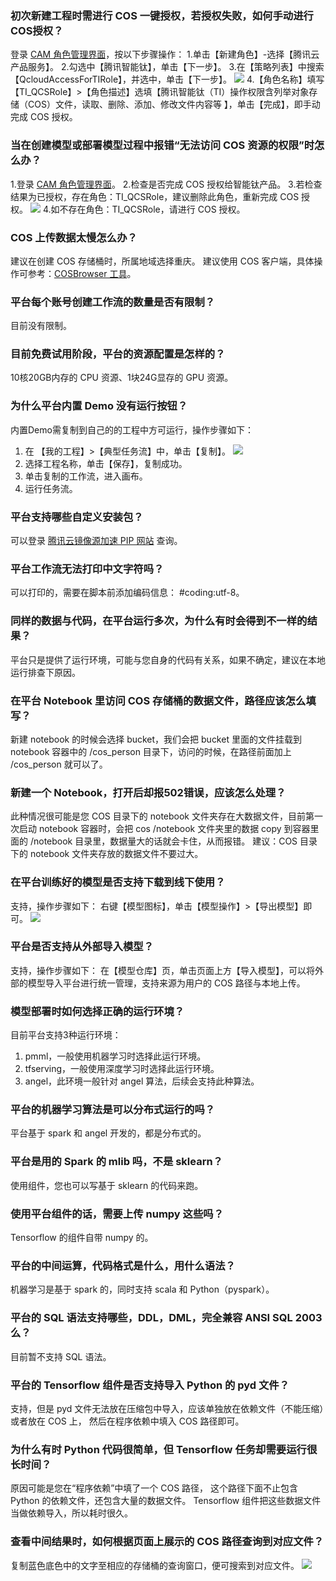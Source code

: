 ### 初次新建工程时需进行 COS 一键授权，若授权失败，如何手动进行COS授权？
登录 [CAM 角色管理界面](https://console.cloud.tencent.com/cam/role)，按以下步骤操作：
1.单击【新建角色】-选择【腾讯云产品服务】。
2.勾选中【腾讯智能钛】，单击【下一步】。
3.在【策略列表】中搜索【QcloudAccessForTIRole】，并选中，单击【下一步】。
![](https://main.qcloudimg.com/raw/30818e5fea2cda0a2bd1a8930b493998.png)
4.【角色名称】填写【TI_QCSRole】>【角色描述】选填【腾讯智能钛（TI）操作权限含列举对象存储（COS）文件，读取、删除、添加、修改文件内容等 】，单击【完成】，即手动完成 COS 授权。

### 当在创建模型或部署模型过程中报错“无法访问 COS 资源的权限”时怎么办？
1.登录 [CAM 角色管理界面](https://console.cloud.tencent.com/cam/role)。
2.检查是否完成 COS 授权给智能钛产品。
3.若检查结果为已授权，存在角色：TI_QCSRole，建议删除此角色，重新完成 COS 授权。
![](https://main.qcloudimg.com/raw/a08fabf2e8ba541e48238234e5425a94.png)
4.如不存在角色：TI_QCSRole，请进行 COS 授权。

### COS 上传数据太慢怎么办？
建议在创建 COS 存储桶时，所属地域选择重庆。
建议使用 COS 客户端，具体操作可参考：[COSBrowser 工具](https://cloud.tencent.com/document/product/436/11366)。

### 平台每个账号创建工作流的数量是否有限制？
目前没有限制。

### 目前免费试用阶段，平台的资源配置是怎样的？
10核20GB内存的 CPU 资源、1块24G显存的 GPU 资源。

### 为什么平台内置 Demo 没有运行按钮？
内置Demo需复制到自己的的工程中方可运行，操作步骤如下：
1. 在 【我的工程】>【典型任务流】中，单击【复制】。
![](https://main.qcloudimg.com/raw/889cf8df058605063fe6b9d0bce095f5.png)
2. 选择工程名称，单击【保存】，复制成功。
3. 单击复制的工作流，进入画布。
4. 运行任务流。


### 平台支持哪些自定义安装包？
可以登录 [腾讯云镜像源加速 PIP 网站](https://mirrors.cloud.tencent.com/pypi/simple/) 查询。


### 平台工作流无法打印中文字符吗？
可以打印的，需要在脚本前添加编码信息： #coding:utf-8。

### 同样的数据与代码，在平台运行多次，为什么有时会得到不一样的结果？
平台只是提供了运行环境，可能与您自身的代码有关系，如果不确定，建议在本地运行排查下原因。

### 在平台 Notebook 里访问 COS 存储桶的数据文件，路径应该怎么填写？
新建 notebook 的时候会选择 bucket，我们会把 bucket 里面的文件挂载到 notebook 容器中的 /cos_person 目录下，访问的时候，在路径前面加上 /cos_person 就可以了。


### 新建一个 Notebook，打开后却报502错误，应该怎么处理？
此种情况很可能是您 COS 目录下的 notebook 文件夹存在大数据文件，目前第一次启动 notebook 容器时，会把 cos /notebook 文件夹里的数据 copy 到容器里面的 /notebook 目录里，数据量大的话就会卡住，从而报错。
建议：COS 目录下的 notebook 文件夹存放的数据文件不要过大。


### 在平台训练好的模型是否支持下载到线下使用？
支持，操作步骤如下：
右键【模型图标】，单击【模型操作】>【导出模型】即可。
![](https://main.qcloudimg.com/raw/5a91479e5a0db8b00d10d5eeda977887.png)

### 平台是否支持从外部导入模型？
支持，操作步骤如下：
在【模型仓库】页，单击页面上方【导入模型】，可以将外部的模型导入平台进行统一管理，支持来源为用户的 COS 路径与本地上传。

### 模型部署时如何选择正确的运行环境？
目前平台支持3种运行环境：
1. pmml，一般使用机器学习时选择此运行环境。
2. tfserving，一般使用深度学习时选择此运行环境。
3. angel，此环境一般针对 angel 算法，后续会支持此种算法。

### 平台的机器学习算法是可以分布式运行的吗？
平台基于 spark 和 angel 开发的，都是分布式的。

### 平台是用的 Spark 的 mlib 吗，不是 sklearn？
使用组件，您也可以写基于 sklearn 的代码来跑。

### 使用平台组件的话，需要上传 numpy 这些吗？
Tensorflow 的组件自带 numpy 的。

### 平台的中间运算，代码格式是什么，用什么语法？
机器学习是基于 spark 的，同时支持 scala 和 Python（pyspark）。

### 平台的 SQL 语法支持哪些，DDL，DML，完全兼容 ANSI SQL 2003么？
目前暂不支持 SQL 语法。

### 平台的 Tensorflow 组件是否支持导入 Python 的 pyd 文件？
支持，但是 pyd 文件无法放在压缩包中导入，应该单独放在依赖文件（不能压缩）或者放在 COS 上， 然后在程序依赖中填入 COS 路径即可。


### 为什么有时 Python 代码很简单，但 Tensorflow 任务却需要运行很长时间？
原因可能是您在“程序依赖”中填了一个 COS 路径， 这个路径下面不止包含 Python 的依赖文件，还包含大量的数据文件。 Tensorflow 组件把这些数据文件当做依赖导入，所以耗时很久。

### 查看中间结果时，如何根据页面上展示的 COS 路径查询到对应文件？
复制蓝色底色中的文字至相应的存储桶的查询窗口，便可搜索到对应文件。
![](https://main.qcloudimg.com/raw/b4e25ef010f1cdbbcbdcf33cf580c7bf.png)
